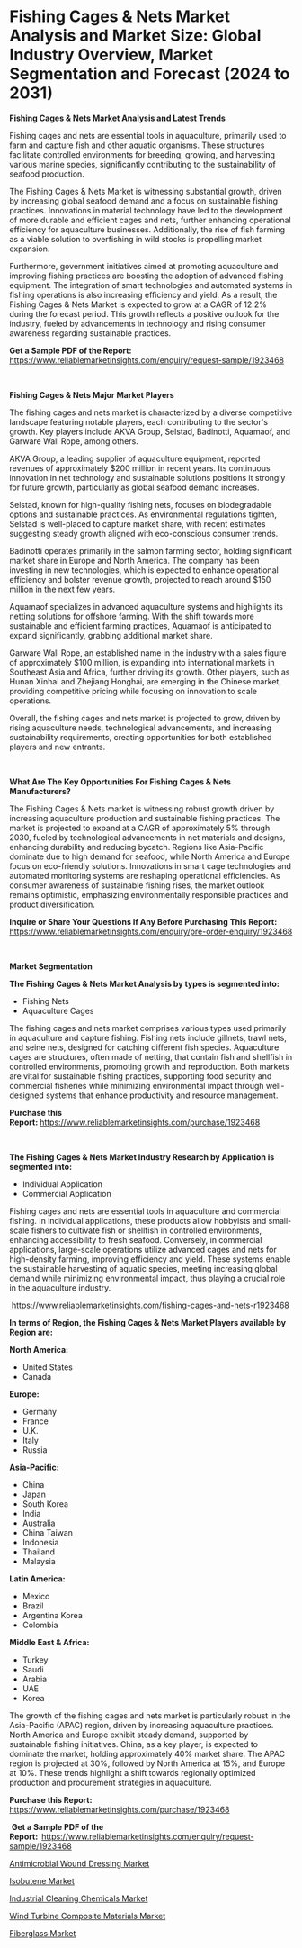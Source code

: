 <p><h1>Fishing Cages & Nets Market Analysis and Market Size: Global Industry Overview, Market Segmentation and Forecast (2024 to 2031)</h1></p><p><strong>Fishing Cages & Nets Market Analysis and Latest Trends</strong></p>
<p><p>Fishing cages and nets are essential tools in aquaculture, primarily used to farm and capture fish and other aquatic organisms. These structures facilitate controlled environments for breeding, growing, and harvesting various marine species, significantly contributing to the sustainability of seafood production.</p><p>The Fishing Cages & Nets Market is witnessing substantial growth, driven by increasing global seafood demand and a focus on sustainable fishing practices. Innovations in material technology have led to the development of more durable and efficient cages and nets, further enhancing operational efficiency for aquaculture businesses. Additionally, the rise of fish farming as a viable solution to overfishing in wild stocks is propelling market expansion.</p><p>Furthermore, government initiatives aimed at promoting aquaculture and improving fishing practices are boosting the adoption of advanced fishing equipment. The integration of smart technologies and automated systems in fishing operations is also increasing efficiency and yield. As a result, the Fishing Cages & Nets Market is expected to grow at a CAGR of 12.2% during the forecast period. This growth reflects a positive outlook for the industry, fueled by advancements in technology and rising consumer awareness regarding sustainable practices.</p></p>
<p><strong>Get a Sample PDF of the Report:&nbsp;</strong> <a href="https://www.reliablemarketinsights.com/enquiry/request-sample/1923468?utm_campaign=1775&utm_medium=2&utm_source=Github&utm_content=ia&utm_term=30102024&utm_id=fishing-cages-nets">https://www.reliablemarketinsights.com/enquiry/request-sample/1923468</a></p>
<p>&nbsp;</p>
<p><strong>Fishing Cages & Nets Major Market Players</strong></p>
<p><p>The fishing cages and nets market is characterized by a diverse competitive landscape featuring notable players, each contributing to the sector's growth. Key players include AKVA Group, Selstad, Badinotti, Aquamaof, and Garware Wall Rope, among others.</p><p>AKVA Group, a leading supplier of aquaculture equipment, reported revenues of approximately $200 million in recent years. Its continuous innovation in net technology and sustainable solutions positions it strongly for future growth, particularly as global seafood demand increases.</p><p>Selstad, known for high-quality fishing nets, focuses on biodegradable options and sustainable practices. As environmental regulations tighten, Selstad is well-placed to capture market share, with recent estimates suggesting steady growth aligned with eco-conscious consumer trends.</p><p>Badinotti operates primarily in the salmon farming sector, holding significant market share in Europe and North America. The company has been investing in new technologies, which is expected to enhance operational efficiency and bolster revenue growth, projected to reach around $150 million in the next few years.</p><p>Aquamaof specializes in advanced aquaculture systems and highlights its netting solutions for offshore farming. With the shift towards more sustainable and efficient farming practices, Aquamaof is anticipated to expand significantly, grabbing additional market share.</p><p>Garware Wall Rope, an established name in the industry with a sales figure of approximately $100 million, is expanding into international markets in Southeast Asia and Africa, further driving its growth. Other players, such as Hunan Xinhai and Zhejiang Honghai, are emerging in the Chinese market, providing competitive pricing while focusing on innovation to scale operations.</p><p>Overall, the fishing cages and nets market is projected to grow, driven by rising aquaculture needs, technological advancements, and increasing sustainability requirements, creating opportunities for both established players and new entrants.</p></p>
<p>&nbsp;</p>
<p><strong>What Are The Key Opportunities For Fishing Cages & Nets Manufacturers?</strong></p>
<p><p>The Fishing Cages & Nets market is witnessing robust growth driven by increasing aquaculture production and sustainable fishing practices. The market is projected to expand at a CAGR of approximately 5% through 2030, fueled by technological advancements in net materials and designs, enhancing durability and reducing bycatch. Regions like Asia-Pacific dominate due to high demand for seafood, while North America and Europe focus on eco-friendly solutions. Innovations in smart cage technologies and automated monitoring systems are reshaping operational efficiencies. As consumer awareness of sustainable fishing rises, the market outlook remains optimistic, emphasizing environmentally responsible practices and product diversification.</p></p>
<p><strong>Inquire or Share Your Questions If Any Before Purchasing This Report:</strong> <a href="https://www.reliablemarketinsights.com/enquiry/pre-order-enquiry/1923468?utm_campaign=1775&utm_medium=2&utm_source=Github&utm_content=ia&utm_term=30102024&utm_id=fishing-cages-nets">https://www.reliablemarketinsights.com/enquiry/pre-order-enquiry/1923468</a></p>
<p>&nbsp;</p>
<p><strong>Market Segmentation</strong></p>
<p><strong>The Fishing Cages & Nets Market Analysis by types is segmented into:</strong></p>
<p><ul><li>Fishing Nets</li><li>Aquaculture Cages</li></ul></p>
<p><p>The fishing cages and nets market comprises various types used primarily in aquaculture and capture fishing. Fishing nets include gillnets, trawl nets, and seine nets, designed for catching different fish species. Aquaculture cages are structures, often made of netting, that contain fish and shellfish in controlled environments, promoting growth and reproduction. Both markets are vital for sustainable fishing practices, supporting food security and commercial fisheries while minimizing environmental impact through well-designed systems that enhance productivity and resource management.</p></p>
<p><strong>Purchase this Report:&nbsp;</strong><a href="https://www.reliablemarketinsights.com/purchase/1923468?utm_campaign=1775&utm_medium=2&utm_source=Github&utm_content=ia&utm_term=30102024&utm_id=fishing-cages-nets">https://www.reliablemarketinsights.com/purchase/1923468</a></p>
<p>&nbsp;</p>
<p><strong>The Fishing Cages & Nets Market Industry Research by Application is segmented into:</strong></p>
<p><ul><li>Individual Application</li><li>Commercial Application</li></ul></p>
<p><p>Fishing cages and nets are essential tools in aquaculture and commercial fishing. In individual applications, these products allow hobbyists and small-scale fishers to cultivate fish or shellfish in controlled environments, enhancing accessibility to fresh seafood. Conversely, in commercial applications, large-scale operations utilize advanced cages and nets for high-density farming, improving efficiency and yield. These systems enable the sustainable harvesting of aquatic species, meeting increasing global demand while minimizing environmental impact, thus playing a crucial role in the aquaculture industry.</p></p>
<p><a href="https://www.reliablemarketinsights.com/fishing-cages-and-nets-r1923468?utm_campaign=1775&utm_medium=2&utm_source=Github&utm_content=ia&utm_term=30102024&utm_id=fishing-cages-nets">&nbsp;https://www.reliablemarketinsights.com/fishing-cages-and-nets-r1923468</a></p>
<p><strong>In terms of Region, the Fishing Cages & Nets Market Players available by Region are:</strong></p>
<p>
    <p> <strong> North America: </strong>
        <ul>
            <li>United States</li>
            <li>Canada</li>
        </ul>
        </p> 
    <p> <strong> Europe: </strong>
        <ul>
            <li>Germany</li>
            <li>France</li>
            <li>U.K.</li>
            <li>Italy</li>
            <li>Russia</li>
        </ul>
        </p> 
    <p> <strong> Asia-Pacific: </strong>
        <ul>
            <li>China</li>
            <li>Japan</li>
            <li>South Korea</li>
            <li>India</li>
            <li>Australia</li>
            <li>China Taiwan</li>
            <li>Indonesia</li>
            <li>Thailand</li>
            <li>Malaysia</li>
        </ul>
        </p> 
    <p> <strong> Latin America: </strong>
        <ul>
            <li>Mexico</li>
            <li>Brazil</li>
            <li>Argentina Korea</li>
            <li>Colombia</li>
        </ul>
        </p> 
    <p> <strong> Middle East & Africa: </strong>
        <ul>
            <li>Turkey</li>
            <li>Saudi</li>
            <li>Arabia</li>
            <li>UAE</li>
            <li>Korea</li>
        </ul>
    </p>
    </p>
<p><p>The growth of the fishing cages and nets market is particularly robust in the Asia-Pacific (APAC) region, driven by increasing aquaculture practices. North America and Europe exhibit steady demand, supported by sustainable fishing initiatives. China, as a key player, is expected to dominate the market, holding approximately 40% market share. The APAC region is projected at 30%, followed by North America at 15%, and Europe at 10%. These trends highlight a shift towards regionally optimized production and procurement strategies in aquaculture.</p></p>
<p><strong>Purchase this Report: </strong><a href="https://www.reliablemarketinsights.com/purchase/1923468?utm_campaign=1775&utm_medium=2&utm_source=Github&utm_content=ia&utm_term=30102024&utm_id=fishing-cages-nets">https://www.reliablemarketinsights.com/purchase/1923468</a></p>
<p>&nbsp;<strong>Get a Sample PDF of the Report:&nbsp;&nbsp;</strong><a href="https://www.reliablemarketinsights.com/enquiry/request-sample/1923468?utm_campaign=1775&utm_medium=2&utm_source=Github&utm_content=ia&utm_term=30102024&utm_id=fishing-cages-nets">https://www.reliablemarketinsights.com/enquiry/request-sample/1923468</a></p>
<p><strong></strong></p>
<p><p><a href="https://www.linkedin.com/pulse/antimicrobial-wound-dressing-industry-sector-market-dynamics-zpupe?utm_campaign=1775&utm_medium=2&utm_source=Github&utm_content=ia&utm_term=30102024&utm_id=fishing-cages-nets">Antimicrobial Wound Dressing Market</a></p><p><a href="https://www.linkedin.com/pulse/isobutene-market-ecosystem-competitive-landscape-strategic-l2qef?utm_campaign=1775&utm_medium=2&utm_source=Github&utm_content=ia&utm_term=30102024&utm_id=fishing-cages-nets">Isobutene Market</a></p><p><a href="https://www.linkedin.com/pulse/global-industrial-cleaning-chemicals-market-analysis-trends-eycpc?utm_campaign=1775&utm_medium=2&utm_source=Github&utm_content=ia&utm_term=30102024&utm_id=fishing-cages-nets">Industrial Cleaning Chemicals Market</a></p><p><a href="https://www.linkedin.com/pulse/wind-turbine-composite-materials-market-share-analysis-khncc?utm_campaign=1775&utm_medium=2&utm_source=Github&utm_content=ia&utm_term=30102024&utm_id=fishing-cages-nets">Wind Turbine Composite Materials Market</a></p><p><a href="https://www.linkedin.com/pulse/decoding-fiberglass-industry-dynamics-strategic-imperatives-40w5f?utm_campaign=1775&utm_medium=2&utm_source=Github&utm_content=ia&utm_term=30102024&utm_id=fishing-cages-nets">Fiberglass Market</a></p></p>
